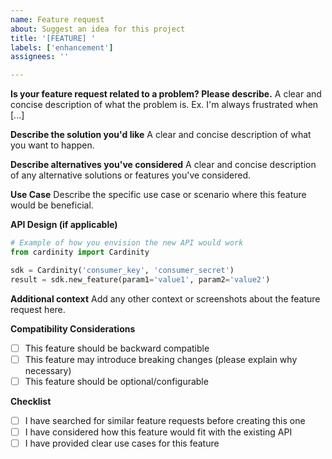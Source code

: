```yaml
---
name: Feature request
about: Suggest an idea for this project
title: '[FEATURE] '
labels: ['enhancement']
assignees: ''

---
```


**Is your feature request related to a problem? Please describe.**
A clear and concise description of what the problem is. Ex. I'm always frustrated when [...]

**Describe the solution you'd like**
A clear and concise description of what you want to happen.

**Describe alternatives you've considered**
A clear and concise description of any alternative solutions or features you've considered.

**Use Case**
Describe the specific use case or scenario where this feature would be beneficial.

**API Design (if applicable)**
```python
# Example of how you envision the new API would work
from cardinity import Cardinity

sdk = Cardinity('consumer_key', 'consumer_secret')
result = sdk.new_feature(param1='value1', param2='value2')
```

**Additional context**
Add any other context or screenshots about the feature request here.

**Compatibility Considerations**
- [ ] This feature should be backward compatible
- [ ] This feature may introduce breaking changes (please explain why necessary)
- [ ] This feature should be optional/configurable

**Checklist**
- [ ] I have searched for similar feature requests before creating this one
- [ ] I have considered how this feature would fit with the existing API
- [ ] I have provided clear use cases for this feature 
